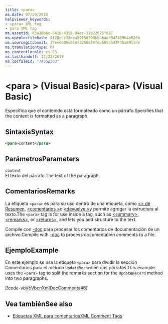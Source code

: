 ```yaml
---
title: <para>
ms.date: 07/20/2015
helpviewer_keywords:
- <para> XML tag
- para XML tag
ms.assetid: a3a18b6c-6416-4358-94ec-37b22675fd37
ms.openlocfilehash: 8f28ecc33eea99150509bb4bade047489b4b826b
ms.sourcegitcommit: 17ee6605e01ef32506f8fdc686954244ba6911de
ms.translationtype: MT
ms.contentlocale: es-ES
ms.lasthandoff: 11/22/2019
ms.locfileid: "74352303"
---
```

# <a name="para-visual-basic"></a><span data-ttu-id="973e7-101">\<para > (Visual Basic)</span><span class="sxs-lookup"><span data-stu-id="973e7-101">\<para> (Visual Basic)</span></span>
<span data-ttu-id="973e7-102">Especifica que el contenido está formateado como un párrafo.</span><span class="sxs-lookup"><span data-stu-id="973e7-102">Specifies that the content is formatted as a paragraph.</span></span>  
  
## <a name="syntax"></a><span data-ttu-id="973e7-103">Sintaxis</span><span class="sxs-lookup"><span data-stu-id="973e7-103">Syntax</span></span>  
  
```xml  
<para>content</para>  
```  
  
## <a name="parameters"></a><span data-ttu-id="973e7-104">Parámetros</span><span class="sxs-lookup"><span data-stu-id="973e7-104">Parameters</span></span>  
 `content`  
 <span data-ttu-id="973e7-105">El texto del párrafo.</span><span class="sxs-lookup"><span data-stu-id="973e7-105">The text of the paragraph.</span></span>  
  
## <a name="remarks"></a><span data-ttu-id="973e7-106">Comentarios</span><span class="sxs-lookup"><span data-stu-id="973e7-106">Remarks</span></span>  
 <span data-ttu-id="973e7-107">La etiqueta `<para>` es para su uso dentro de una etiqueta, como [\<> de Resumen](../../../visual-basic/language-reference/xmldoc/summary.md), [\<comentarios >](../../../visual-basic/language-reference/xmldoc/remarks.md)o [\<devuelve >](../../../visual-basic/language-reference/xmldoc/returns.md)y permite agregar la estructura al texto.</span><span class="sxs-lookup"><span data-stu-id="973e7-107">The `<para>` tag is for use inside a tag, such as [\<summary>](../../../visual-basic/language-reference/xmldoc/summary.md), [\<remarks>](../../../visual-basic/language-reference/xmldoc/remarks.md), or [\<returns>](../../../visual-basic/language-reference/xmldoc/returns.md), and lets you add structure to the text.</span></span>  
  
 <span data-ttu-id="973e7-108">Compile con [-doc](../../../visual-basic/reference/command-line-compiler/doc.md) para procesar los comentarios de documentación de un archivo.</span><span class="sxs-lookup"><span data-stu-id="973e7-108">Compile with [-doc](../../../visual-basic/reference/command-line-compiler/doc.md) to process documentation comments to a file.</span></span>  
  
## <a name="example"></a><span data-ttu-id="973e7-109">Ejemplo</span><span class="sxs-lookup"><span data-stu-id="973e7-109">Example</span></span>  
 <span data-ttu-id="973e7-110">En este ejemplo se usa la etiqueta `<para>` para dividir la sección Comentarios para el método `UpdateRecord` en dos párrafos.</span><span class="sxs-lookup"><span data-stu-id="973e7-110">This example uses the `<para>` tag to split the remarks section for the `UpdateRecord` method into two paragraphs.</span></span>  
  
 [!code-vb[VbVbcnXmlDocComments#6](~/samples/snippets/visualbasic/VS_Snippets_VBCSharp/VbVbcnXmlDocComments/VB/Class1.vb#6)]  
  
## <a name="see-also"></a><span data-ttu-id="973e7-111">Vea también</span><span class="sxs-lookup"><span data-stu-id="973e7-111">See also</span></span>

- [<span data-ttu-id="973e7-112">Etiquetas XML para comentarios</span><span class="sxs-lookup"><span data-stu-id="973e7-112">XML Comment Tags</span></span>](../../../visual-basic/language-reference/xmldoc/index.md)
